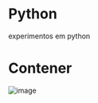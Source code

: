 # Python
experimentos em python


# Contener

![image](https://github.com/user-attachments/assets/31426ab5-ab94-4806-a7a2-d981d0de6b09)

